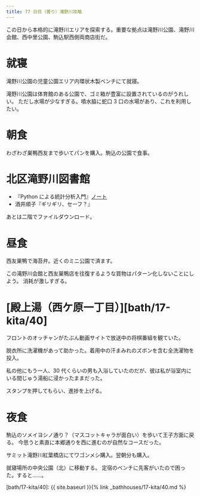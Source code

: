 ```yaml
---
title: 77 日目（曇り）滝野川攻略
---
```


この日から本格的に滝野川エリアを探索する。重要な拠点は滝野川公園、滝野川会館、西中里公園、駒込駅西側両商店街だ。

# 就寝

滝野川公園の児童公園エリア内環状木製ベンチにて就寝。

滝野川公園は体育館のある公園で、ゴミ箱が豊富に設置されているのがうれしい。
ただし水場が少なすぎる。噴水脇に蛇口 3 口の水場があり、これを利用したい。

# 朝食

わざわざ巣鴨西友まで歩いてパンを購入。駒込の公園で食事。

# 北区滝野川図書館

* 『Python による統計分析入門』[ノート][yamanouchi18]
* 酒井順子『ギリギリ、セーフ？』

あとは二階でファイルダウンロード。

[yamanouchi18]: https://github.com/showa-yojyo/jupyter-notebooks/yamanouchi18

# 昼食

西友巣鴨で海苔弁。近くのミニ公園で済ます。

この滝野川会館と西友巣鴨店を往復するような買物はパターン化しないことにしよう。
消耗が激しすぎる。

# [殿上湯（西ケ原一丁目）][bath/17-kita/40]

フロントのオッチャンがたぶん動画サイトで放送中の将棋番組を観ていた。

脱衣所に洗濯機があって助かった。着用中の汗まみれのズボンを含む全洗濯物を投入。

私の他にもう一人、30 代くらいの男も入浴していたのだが、彼は私が浴室内にいる間じゅう湯船に浸かったままだった。

スタンプを押してもらい、進捗を上げる。

# 夜食

駒込のソメイヨシノ通り？（マスコットキャラが面白い）を歩いて王子方面に戻る。
今思うと素直に本郷通りを西に進むのが自然なコースだった。

サミット滝野川紅葉橋店にてワゴンメシ購入。翌朝分も購入。

就寝場所の中央公園（北）に移動する。
定宿のベンチに先客がいたので困った。すると……。

[bath/17-kita/40]: {{ site.baseurl }}{% link _bathhouses/17-kita/40.md %}

